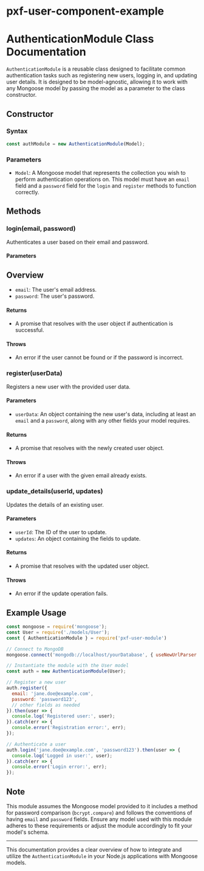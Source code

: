 # pxf-user-component-example
 

# AuthenticationModule Class Documentation


`AuthenticationModule` is a reusable class designed to facilitate common authentication tasks such as registering new users, logging in, and updating user details. It is designed to be model-agnostic, allowing it to work with any Mongoose model by passing the model as a parameter to the class constructor.

## Constructor

### Syntax

```javascript
const authModule = new AuthenticationModule(Model);
```

### Parameters

- `Model`: A Mongoose model that represents the collection you wish to perform authentication operations on. This model must have an `email` field and a `password` field for the `login` and `register` methods to function correctly.

## Methods

### login(email, password)

Authenticates a user based on their email and password.

#### Parameters

## Overview
- `email`: The user's email address.
- `password`: The user's password.

#### Returns

- A promise that resolves with the user object if authentication is successful.

#### Throws

- An error if the user cannot be found or if the password is incorrect.

### register(userData)

Registers a new user with the provided user data.

#### Parameters

- `userData`: An object containing the new user's data, including at least an `email` and a `password`, along with any other fields your model requires.

#### Returns

- A promise that resolves with the newly created user object.

#### Throws

- An error if a user with the given email already exists.

### update_details(userId, updates)

Updates the details of an existing user.

#### Parameters

- `userId`: The ID of the user to update.
- `updates`: An object containing the fields to update.

#### Returns

- A promise that resolves with the updated user object.

#### Throws

- An error if the update operation fails.

## Example Usage

```javascript
const mongoose = require('mongoose');
const User = require('./models/User');
const { AuthenticationModule } = require('pxf-user-module')

// Connect to MongoDB
mongoose.connect('mongodb://localhost/yourDatabase', { useNewUrlParser: true, useUnifiedTopology: true });

// Instantiate the module with the User model
const auth = new AuthenticationModule(User);

// Register a new user
auth.register({
  email: 'jane.doe@example.com',
  password: 'password123',
  // other fields as needed
}).then(user => {
  console.log('Registered user:', user);
}).catch(err => {
  console.error('Registration error:', err);
});

// Authenticate a user
auth.login('jane.doe@example.com', 'password123').then(user => {
  console.log('Logged in user:', user);
}).catch(err => {
  console.error('Login error:', err);
});
```

## Note

This module assumes the Mongoose model provided to it includes a method for password comparison (`bcrypt.compare`) and follows the conventions of having `email` and `password` fields. Ensure any model used with this module adheres to these requirements or adjust the module accordingly to fit your model's schema.

---

This documentation provides a clear overview of how to integrate and utilize the `AuthenticationModule` in your Node.js applications with Mongoose models.